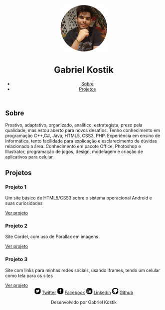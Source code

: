 <html lang="pt-br">
<head>
    <meta charset="UTF-8">
    <meta http-equiv="X-UA-Compatible" content="IE=edge">
    <meta name="viewport" content="width=device-width, initial-scale=1.0">
<html lang="pt-br">
      <head>
        <meta charset="UTF-8">
        <link rel="shorcut icon" href="portfolio/imagens/favicon.ico">
        <title>Meu Portfólio</title>
        <link rel="stylesheet" href="style.css">
      </head>
      <body>
        <header>
        <img src="portfolio/imagens/foto_perfil_150.png" alt="foto_perfil">
          <h1>Gabriel Kostik</h1>
          <nav>
            <ul>
              <li><a href="#sobre">Sobre</a></li>
              <li><a href="#projetos">Projetos</a></li>
            </ul>
          </nav>
        </header>
        <main>
          <section id="sobre">
            <h2>Sobre</h2>
            <p>Proativo, adaptativo, organizado, analítico, estrategista, prezo pela qualidade, mas estou aberto para novos desafios. Tenho conhecimento em programação C++,C#, Java, HTML5, CSS3, PHP. Experiência em ensino de Informática, tento facilidade para explicação e esclarecimento de dúvidas relacionado a área. Conhecimento em pacote Office, Photoshop e Illustrator, programação de jogos, design, modelagem e criação de aplicativos para celular.</p>
          </section>
          <section id="projetos" class="projetos">
            <h2>Projetos</h2>
            <div class="projeto">
              <h3>Projeto 1</h3>
              <p>Um site básico de HTML5/CSS3 sobre o sistema operacional Android e suas curiosidades</p>
              <a href="https://kostikgs.github.io/projeto-android/">Ver projeto</a>
            </div>
            <div class="projeto">
              <h3>Projeto 2</h3>
              <p>Site Cordel, com uso de Parallax em imagens</p>
              <a href="https://kostikgs.github.io/html5/modulo3/d012/">Ver projeto</a>
            </div>
            <div class="projetox">
              <h3>Projeto 3</h3>
              <p>Site com links para minhas redes sociais, usando iframes, tendo um celular como tela para os sites</p>
              <a href="https://kostikgs.github.io/projeto-social/">Ver projeto</a>
            </div>
          </section>
        <center>
        <img src="portfolio/imagens/icone-twitter.png" alt="icone-twitter"> <a href="https://twitter.com/GS_Kostik" target="_blank" rel="external">Twitter</a>
        <img src="portfolio/imagens/icone-facebook.png" alt="icone-facebook"> <a href="https://www.facebook.com/gabriel.kostik/" target="_blank" rel="external">Facebook</a>
        <img src="portfolio/imagens/icone-linkedin.png" alt="icone-linkedin"> <a href="https://www.linkedin.com/in/gabriel-kostik-3b539b163/" target="_blank" rel="external">Linkedin</a> 
        <img src="portfolio/imagens/icone-github.png" alt="icone-github"> <a href="https://github.com/KostikGS" target="_blank" rel="external">Github</a> </center>
        </main>
        <footer>
          <p><center>Desenvolvido por Gabriel Kostik</center></p>
        </footer>
    </body>
</html>